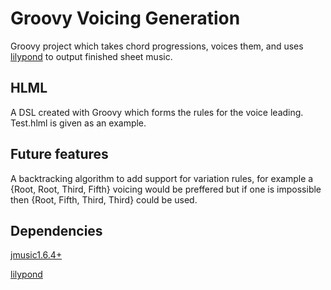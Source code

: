 # Groovy Voicing Generation
Groovy project which takes chord progressions, voices them, and uses [lilypond](http://lilypond.org/) to output finished sheet music. 

## HLML
A DSL created with Groovy which forms the rules for the voice leading. Test.hlml is given as an example.

## Future features
A backtracking algorithm to add support for variation rules, for example a {Root, Root, Third, Fifth} voicing would be preffered but if one is impossible then {Root, Fifth, Third, Third} could be used.

## Dependencies
[jmusic1.6.4+](https://sourceforge.net/projects/jmusic/)

[lilypond](http://lilypond.org/download.html)
